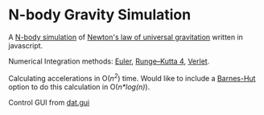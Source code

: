 # N-body Gravity Simulation

A [N-body simulation](https://en.wikipedia.org/wiki/N-body_simulation) of [Newton's law of universal gravitation](https://en.wikipedia.org/wiki/Newton%27s_law_of_universal_gravitation) written in javascript.

Numerical Integration methods: [Euler](https://en.wikipedia.org/wiki/Euler_method), [Runge–Kutta 4](https://en.wikipedia.org/wiki/Runge%E2%80%93Kutta_methods), [Verlet](https://en.wikipedia.org/wiki/Verlet_integration).

Calculating accelerations in O(_n<sup>2</sup>_) time.  Would like to include a [Barnes-Hut](https://en.wikipedia.org/wiki/Barnes%E2%80%93Hut_simulation) option to do this calculation in O(_n*log(n)_).

Control GUI from [dat.gui](https://github.com/dataarts/dat.gui)

